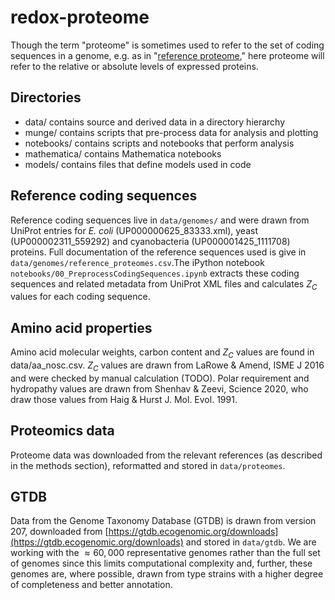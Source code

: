 # redox-proteome

Though the term "proteome" is sometimes used to refer to the set of coding sequences in a genome, e.g. as in "[reference proteome](https://www.uniprot.org/help/reference_proteome)," here proteome will refer to the relative or absolute levels of expressed proteins. 

## Directories

* data/ contains source and derived data in a directory hierarchy
* munge/ contains scripts that pre-process data for analysis and plotting
* notebooks/ contains scripts and notebooks that perform analysis
* mathematica/ contains Mathematica notebooks
* models/ contains files that define models used in code 

## Reference coding sequences

Reference coding sequences live in `data/genomes/` and were drawn from UniProt entries for *E. coli* (UP000000625_83333.xml), yeast (UP000002311_559292) and cyanobacteria (UP000001425_1111708) proteins. Full documentation of the reference sequences used is give in `data/genomes/reference_proteomes.csv`.The iPython notebook `notebooks/00_PreprocessCodingSequences.ipynb` extracts these coding sequences and related metadata from UniProt XML files and calculates $Z_C$ values for each coding sequence. 

## Amino acid properties 

Amino acid molecular weights, carbon content and $Z_C$ values are found in data/aa_nosc.csv. $Z_C$ values are drawn from LaRowe & Amend, ISME J 2016 and were checked by manual calculation (TODO). Polar requirement and hydropathy values are drawn from Shenhav & Zeevi, Science 2020, who draw those values from Haig & Hurst J. Mol. Evol. 1991.

## Proteomics data

Proteome data was downloaded from the relevant references (as described in the methods section), reformatted and stored in `data/proteomes`.

## GTDB

Data from the Genome Taxonomy Database (GTDB) is drawn from version 207, downloaded from [https://gtdb.ecogenomic.org/downloads](https://gtdb.ecogenomic.org/downloads) and stored in `data/gtdb`. We are working with the $\approx 60,000$ representative genomes rather than the full set of genomes since this limits computational complexity and, further, these genomes are, where possible, drawn from type strains with a higher degree of completeness and better annotation. 

